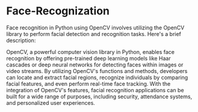 <h1>Face-Recognization</h1>
<p>
Face recognition in Python using OpenCV involves utilizing the OpenCV library to perform facial detection and recognition tasks. Here's a brief description:

OpenCV, a powerful computer vision library in Python, enables face recognition by offering pre-trained deep learning models like Haar cascades or deep neural networks for detecting faces within images or video streams. By utilizing OpenCV's functions and methods, developers can locate and extract facial regions, recognize individuals by comparing facial features, and even perform real-time face tracking. With the integration of OpenCV's features, facial recognition applications can be built for a wide range of purposes, including security, attendance systems, and personalized user experiences.
</p>
                        
